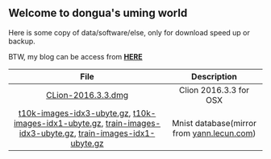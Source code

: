 
## Welcome to dongua's uming world

Here is some copy of data/software/else, only for download speed up or backup.

BTW, my blog can be access from **[HERE](/blog)**


| File | Description |
|:----:|:-----------:|
| [CLion-2016.3.3.dmg](/CLion-2016.3.3.dmg) | Clion 2016.3.3 for OSX |
| [t10k-images-idx3-ubyte.gz](/mnist/t10k-images-idx3-ubyte.gz), [t10k-images-idx1-ubyte.gz](/mnist/t10k-images-idx1-ubyte.gz), [train-images-idx3-ubyte.gz](/mnist/train-images-idx3-ubyte.gz), [train-images-idx1-ubyte.gz](/mnist/train-images-idx1-ubyte.gz) | Mnist database(mirror from [yann.lecun.com](http://yann.lecun.com/exdb/mnist)) |
